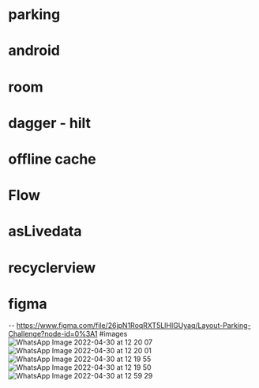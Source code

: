 # parking

# android
# room
# dagger - hilt
# offline cache
# Flow
# asLivedata
# recyclerview
# figma
--  https://www.figma.com/file/26jpN1RoqRXT5LlHIGUyaq/Layout-Parking-Challenge?node-id=0%3A1
#images
![WhatsApp Image 2022-04-30 at 12 20 07](https://user-images.githubusercontent.com/31813027/166111834-3a2aa02a-6bdb-4ab9-9af0-21cac4343cd2.jpeg)
![WhatsApp Image 2022-04-30 at 12 20 01](https://user-images.githubusercontent.com/31813027/166111838-037035d1-7182-479d-8408-81019e5acd47.jpeg)
![WhatsApp Image 2022-04-30 at 12 19 55](https://user-images.githubusercontent.com/31813027/166111841-cc5f7b07-c0cf-46fc-928e-ea1f46921994.jpeg)
![WhatsApp Image 2022-04-30 at 12 19 50](https://user-images.githubusercontent.com/31813027/166111845-e6013819-84f1-4d23-a127-85ff66721dcc.jpeg)
![WhatsApp Image 2022-04-30 at 12 59 29](https://user-images.githubusercontent.com/31813027/166113103-8834ca07-cf75-4265-aa54-039e8e81c347.jpeg)
